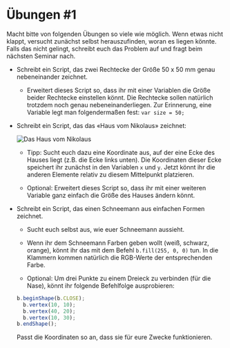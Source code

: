 # Übungen #1

Macht bitte von folgenden Übungen so viele wie möglich. Wenn etwas nicht klappt, versucht zunächst selbst herauszufinden, woran es liegen könnte. Falls das nicht gelingt, schreibt euch das Problem auf und fragt beim nächsten Seminar nach.

* Schreibt ein Script, das zwei Rechtecke der Größe 50 x 50 mm genau nebeneinander zeichnet.

  * Erweitert dieses Script so, dass ihr mit einer Variablen die Größe beider Rechtecke einstellen könnt. Die Rechtecke sollen natürlich trotzdem noch genau nebeneinanderliegen. Zur Erinnerung, eine Variable legt man folgendermaßen fest: `var size = 50;`

* Schreibt ein Script, das das «Haus vom Nikolaus» zeichnet:

  ![Das Haus vom Nikolaus](http://www.stupidedia.org/images/thumb/c/cc/Haus_vom_Nikolaus.png/180px-Haus_vom_Nikolaus.png?filetimestamp=20090325141521)

  * Tipp: Sucht euch dazu eine Koordinate aus, auf der eine Ecke des Hauses liegt (z.B. die Ecke links unten). Die Koordinaten dieser Ecke speichert ihr zunächst in den Variablen `x` und `y`. Jetzt könnt ihr die anderen Elemente relativ zu diesem Mittelpunkt platzieren.

  * Optional: Erweitert dieses Script so, dass ihr mit einer weiteren Variable ganz einfach die Größe des Hauses ändern könnt.

* Schreibt ein Script, das einen Schneemann aus einfachen Formen zeichnet.

  * Sucht euch selbst aus, wie euer Schneemann aussieht.

  * Wenn ihr dem Schneemann Farben geben wollt (weiß, schwarz, orange), könnt ihr das mit dem Befehl `b.fill(255, 0, 0)` tun. In die Klammern kommen natürlich die RGB-Werte der entsprechenden Farbe.

  * Optional: Um drei Punkte zu einem Dreieck zu verbinden (für die Nase), könnt ihr folgende Befehlfolge ausprobieren:
  ```js
  b.beginShape(b.CLOSE);
    b.vertex(10, 10);
    b.vertex(40, 20);
    b.vertex(10, 30);
  b.endShape();
  ```
  Passt die Koordinaten so an, dass sie für eure Zwecke funktionieren.
